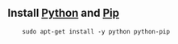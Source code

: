 ## Install [Python](https://www.python.org/) and [Pip](https://www.pypa.io)
        sudo apt-get install -y python python-pip
